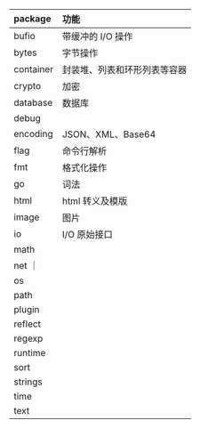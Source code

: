 | package      | 功能  |
| :-------- |:--------|
| bufio | 带缓冲的 I/O 操作 |
| bytes | 字节操作
| container | 封装堆、列表和环形列表等容器
| crypto | 加密
| database | 数据库
| debug |
| encoding | JSON、XML、Base64
| flag | 命令行解析
| fmt | 格式化操作
| go | 词法
| html | html 转义及模版
| image | 图片
| io | I/O 原始接口
| math |
| net ｜ 
| os
| path
| plugin
| reflect
| regexp
| runtime
| sort
| strings
| time
| text